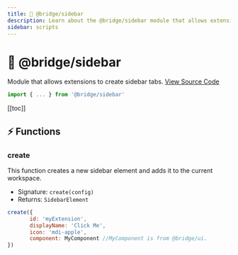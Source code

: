 ```yaml
---
title: 🧭 @bridge/sidebar
description: Learn about the @bridge/sidebar module that allows extensions to create sidebar tabs.
sidebar: scripts
---
```


# 🧭 @bridge/sidebar

Module that allows extensions to create sidebar tabs.
[View Source Code](https://github.com/bridge-core/editor/blob/main/src/components/Extensions/Scripts/Modules/sidebar.ts)
```js
import { ... } from '@bridge/sidebar'
```

[[toc]]

## ⚡ Functions

### create
This function creates a new sidebar element and adds it to the current workspace.

- Signature: `create(config)`
- Returns: `SidebarElement`

```js
create({
	   id: 'myExtension',
	   displayName: 'Click Me',
	   icon: 'mdi-apple',
	   component: MyComponent //MyComponent is from @bridge/ui.
})
```